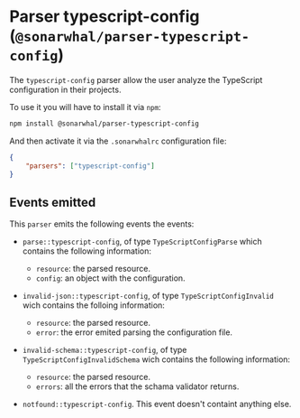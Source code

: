 # Parser typescript-config (`@sonarwhal/parser-typescript-config`)

The `typescript-config` parser allow the user analyze the
TypeScript configuration in their projects.

To use it you will have to install it via `npm`:

```bash
npm install @sonarwhal/parser-typescript-config
```

And then activate it via the `.sonarwhalrc` configuration file:

```json
{
    "parsers": ["typescript-config"]
}
```

## Events emitted

This `parser` emits the following events the events:

* `parse::typescript-config`, of type `TypeScriptConfigParse`
  which contains the following information:

  * `resource`: the parsed resource.
  * `config`: an object with the configuration.

* `invalid-json::typescript-config`, of type `TypeScriptConfigInvalid`
  wich contains the folloing information:

  * `resource`: the parsed resource.
  * `error`: the error emited parsing the configuration file.

* `invalid-schema::typescript-config`, of type `TypeScriptConfigInvalidSchema`
  wich contains the following information:

  * `resource`: the parsed resource.
  * `errors`: all the errors that the schama validator returns.

* `notfound::typescript-config`. This event doesn't containt anything else.